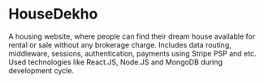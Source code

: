 # HouseDekho
A housing website, where people can find their dream house available for rental  or sale without any brokerage charge. Includes data routing, middleware,  sessions, authentication, payments using Stripe PSP and etc. Used  technologies like React.JS, Node.JS and MongoDB during development cycle.
